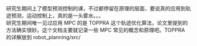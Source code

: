 研究生期间上了模型预测控制的课，不过都停留在原理的层面，要说真的应用到轨迹预测，运动控制上，真的是一头雾水。。。  
研究生期间唯一见过应用 MPC 的是 TOPPRA 这个轨迹优化算法，论文里提到的方法确实很妙。这个文档主要就记录一些 MPC 常见的概念和原理吧。TOPPRA 的详解放到 robot_planning/src/